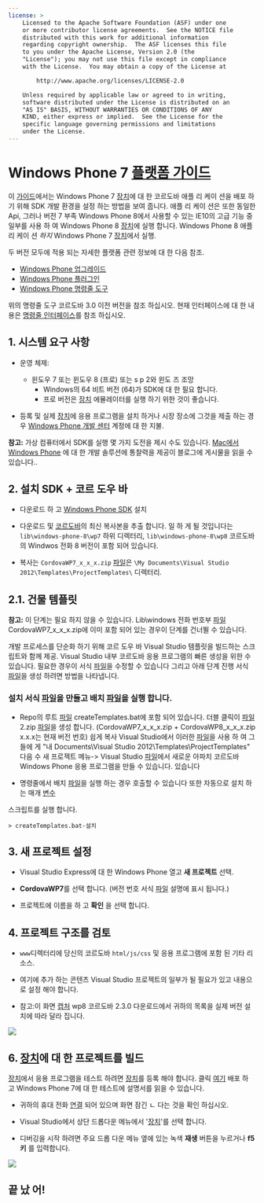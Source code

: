 ```yaml
---
license: >
    Licensed to the Apache Software Foundation (ASF) under one
    or more contributor license agreements.  See the NOTICE file
    distributed with this work for additional information
    regarding copyright ownership.  The ASF licenses this file
    to you under the Apache License, Version 2.0 (the
    "License"); you may not use this file except in compliance
    with the License.  You may obtain a copy of the License at

        http://www.apache.org/licenses/LICENSE-2.0

    Unless required by applicable law or agreed to in writing,
    software distributed under the License is distributed on an
    "AS IS" BASIS, WITHOUT WARRANTIES OR CONDITIONS OF ANY
    KIND, either express or implied.  See the License for the
    specific language governing permissions and limitations
    under the License.
---
```


# Windows Phone 7 <a href="../index.html">플랫폼 <a href="../../../index.html">가이드</a></a>

이 <a href="../../../index.html">가이드</a>에서는 Windows Phone 7 <a href="../../../cordova/device/device.html">장치</a>에 대 한 코르도바 애플 리 케이 션을 배포 하기 위해 SDK 개발 환경을 설정 하는 방법을 보여 줍니다. 애플 리 케이 션은 또한 동일한 Api, 그러나 버전 7 부족 Windows Phone 8에서 사용할 수 있는 IE10의 고급 기능 중 일부를 사용 하 여 Windows Phone 8 <a href="../../../cordova/device/device.html">장치</a>에 실행 합니다. Windows Phone 8 애플 리 케이 션 *하지* Windows Phone 7 <a href="../../../cordova/device/device.html">장치</a>에서 실행.

두 버전 모두에 적용 되는 자세한 플랫폼 관련 정보에 대 한 다음 참조.

*   <a href="../wp8/upgrading.html">Windows Phone 업그레이드</a>
*   <a href="../wp8/plugin.html">Windows Phone 플러그인</a>
*   <a href="../wp8/tools.html">Windows Phone 명령줄 도구</a>

위의 명령줄 도구 코르도바 3.0 이전 버전을 참조 하십시오. 현재 인터페이스에 대 한 내용은 <a href="../../cli/index.html">명령줄 인터페이스</a>를 참조 하십시오.

## 1. 시스템 요구 사항

*   운영 체제:
    
    *   윈도우 7 또는 윈도우 8 (프로) 또는 s p 2와 윈도 즈 조망 
        *   Windows의 64 비트 버전 (64)가 SDK에 대 한 필요 합니다.
        *   프로 버전은 <a href="../../../cordova/device/device.html">장치</a> 에뮬레이터를 실행 하기 위한 것이 좋습니다.

*   등록 및 실제 <a href="../../../cordova/device/device.html">장치</a>에 응용 프로그램을 설치 하거나 시장 장소에 그것을 제출 하는 경우 [Windows Phone 개발 센터][1] 계정에 대 한 지불.

 [1]: http://dev.windowsphone.com/en-us/publish

**참고:** 가상 컴퓨터에서 SDK를 실행 몇 가지 도전을 제시 수도 있습니다. [Mac에서 Windows Phone][2] 에 대 한 개발 솔루션에 통찰력을 제공이 블로그에 게시물을 읽을 수 있습니다..

 [2]: http://aka.ms/BuildaWP8apponaMac

## 2. 설치 SDK + 코르 도우 바

*   다운로드 하 고 [Windows Phone SDK][3] 설치

*   다운로드 및 [코르도바][4]의 최신 복사본을 추출 합니다. 일 하 게 될 것입니다는 `lib\windows-phone-8\wp7` 하위 디렉터리, `lib\windows-phone-8\wp8` 코르도바의 Windwos 전화 8 버전이 포함 되어 있습니다.

*   복사는 `CordovaWP7_x_x_x.zip` <a href="../../../cordova/file/fileobj/fileobj.html">파일</a>은 `\My Documents\Visual Studio 2012\Templates\ProjectTemplates\` 디렉터리.

 [3]: http://www.microsoft.com/download/en/details.aspx?displaylang=en&id=27570/
 [4]: http://phonegap.com/download

## 2.1. 건물 템플릿

**참고:** 이 단계는 필요 하지 않을 수 있습니다. Lib\windows 전화 번호부 <a href="../../../cordova/file/fileobj/fileobj.html">파일</a> CordovaWP7\_x\_x_x.zip에 이미 포함 되어 있는 경우이 단계를 건너뛸 수 있습니다.

개발 프로세스를 단순화 하기 위해 코르 도우 바 Visual Studio 템플릿을 빌드하는 스크립트와 함께 제공. Visual Studio 내부 코르도바 응용 프로그램의 빠른 생성을 위한 수 있습니다. 필요한 경우이 서식 <a href="../../../cordova/file/fileobj/fileobj.html">파일</a>을 수정할 수 있습니다 그리고 아래 단계 진행 서식 <a href="../../../cordova/file/fileobj/fileobj.html">파일</a>을 생성 하려면 방법을 나타냅니다.

### 설치 서식 <a href="../../../cordova/file/fileobj/fileobj.html">파일</a>을 만들고 배치 <a href="../../../cordova/file/fileobj/fileobj.html">파일</a>을 실행 합니다.

*   Repo의 루트 <a href="../../../cordova/file/fileobj/fileobj.html">파일</a> createTemplates.bat에 포함 되어 있습니다. 더블 클릭이 <a href="../../../cordova/file/fileobj/fileobj.html">파일</a> 2.zip <a href="../../../cordova/file/fileobj/fileobj.html">파일</a>을 생성 합니다. (CordovaWP7\_x\_x\_x.zip + CordovaWP8\_x\_x\_x.zip x.x.x는 현재 버전 번호) 쉽게 복사 Visual Studio에서 이러한 <a href="../../../cordova/file/fileobj/fileobj.html">파일</a>을 사용 하 여 그들에 게 "내 Documents\Visual Studio 2012\Templates\ProjectTemplates\" 다음 수 새 프로젝트 메뉴-> Visual Studio <a href="../../../cordova/file/fileobj/fileobj.html">파일</a>에서 새로운 아파치 코르도바 Windows Phone 응용 프로그램을 만들 수 있습니다. 있습니다

*   명령줄에서 배치 <a href="../../../cordova/file/fileobj/fileobj.html">파일</a>을 실행 하는 경우 호출할 수 있습니다 또한 자동으로 설치 하는 매개 <a href="../../../plugin_ref/spec.html">변수</a>

스크립트를 실행 합니다.

    > createTemplates.bat-설치
    

## 3. 새 프로젝트 설정

*   Visual Studio Express에 대 한 Windows Phone 열고 **새 프로젝트** 선택.

*   **CordovaWP7**를 선택 합니다. (버전 번호 서식 <a href="../../../cordova/file/fileobj/fileobj.html">파일</a> 설명에 표시 됩니다.)

*   프로젝트에 이름을 하 고 **확인** 을 선택 합니다.

## 4. 프로젝트 구조를 검토

*   `www`디렉터리에 당신의 코르도바 `html/js/css` 및 응용 프로그램에 포함 된 기타 리소스.

*   여기에 추가 하는 콘텐츠 Visual Studio 프로젝트의 일부가 될 필요가 있고 내용으로 설정 해야 합니다.

*   참고:이 화면 <a href="../../../cordova/media/capture/capture.html">캡처</a> wp8 코르도바 2.3.0 다운로드에서 귀하의 목록을 실제 버전 설치에 따라 달라 집니다.

![][5]

 [5]: img/guide/platforms/wp8/projectStructure.png

## 6. <a href="../../../cordova/device/device.html">장치</a>에 대 한 프로젝트를 빌드

<a href="../../../cordova/device/device.html">장치</a>에서 응용 프로그램을 테스트 하려면 <a href="../../../cordova/device/device.html">장치</a>를 등록 해야 합니다. 클릭 [여기][6] 배포 하 고 Windows Phone 7에 대 한 테스트에 설명서를 읽을 수 있습니다.

 [6]: http://msdn.microsoft.com/en-us/library/windowsphone/develop/ff402565(v=vs.105).aspx

*   귀하의 휴대 전화 <a href="../../../cordova/connection/connection.html">연결</a> 되어 있으며 화면 잠긴 ㄴ 다는 것을 확인 하십시오.

*   Visual Studio에서 상단 드롭다운 메뉴에서 '<a href="../../../cordova/device/device.html">장치</a>'를 선택 합니다.

*   디버깅을 시작 하려면 주요 드롭 다운 메뉴 옆에 있는 녹색 **재생** 버튼을 누르거나 **f5 키** 를 입력합니다.

![][7]

 [7]: img/guide/platforms/wp7/wpd.png

## 끝 났 어!